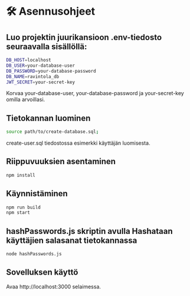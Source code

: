# 🛠️ Asennusohjeet

## Luo projektin juurikansioon .env-tiedosto seuraavalla sisällöllä:

```bash
DB_HOST=localhost
DB_USER=your-database-user
DB_PASSWORD=your-database-password
DB_NAME=ravintola_db
JWT_SECRET=your-secret-key
```

Korvaa your-database-user, your-database-password ja your-secret-key omilla arvoillasi.

## Tietokannan luominen

```bash
source path/to/create-database.sql;
```

create-user.sql tiedostossa esimerkki käyttäjän luomisesta.

## Riippuvuuksien asentaminen

```bash
npm install
```

## Käynnistäminen

```bash
npm run build
npm start
```

## hashPasswords.js skriptin avulla Hashataan käyttäjien salasanat tietokannassa

```bash
node hashPasswords.js
```

## Sovelluksen käyttö

Avaa http://localhost:3000 selaimessa.

